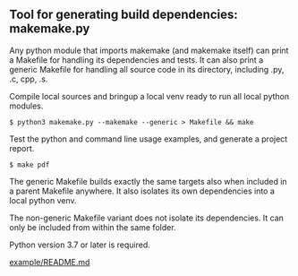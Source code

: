## Tool for generating build dependencies: makemake.py
Any python module that imports makemake (and makemake itself) can print a Makefile for handling its dependencies and
tests. It can also print a generic Makefile for handling all source code in its directory, including .py, .c, cpp, .s.

Compile local sources and bringup a local venv ready to run all local python modules.
```
$ python3 makemake.py --makemake --generic > Makefile && make
```

Test the python and command line usage examples, and generate a project report.
```
$ make pdf
```

The generic Makefile builds exactly the same targets also when included in a parent Makefile anywhere. It also isolates
its own dependencies into a local python venv.

The non-generic Makefile variant does not isolate its dependencies. It can only be included from within the same folder.

Python version 3.7 or later is required.

[example/README.md](example/README.md)
